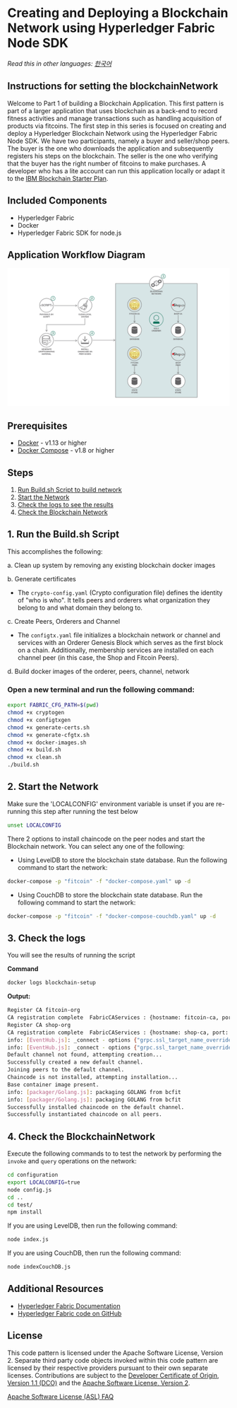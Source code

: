 # Creating and Deploying a Blockchain Network using Hyperledger Fabric Node SDK

*Read this in other languages: [한국어](README-ko.md)*

## Instructions for setting the blockchainNetwork

Welcome to Part 1 of building a Blockchain Application. This first pattern is part of a larger application that uses blockchain as a back-end to record fitness activities and manage transactions such as handling acquisition of products via fitcoins. The first step in this series is focused on creating and deploy a Hyperledger Blockchain Network using the Hyperledger Fabric Node SDK. We have two participants, namely a buyer and seller/shop peers.  The buyer is the one who downloads the application and subsequently registers his steps on the blockchain. The seller is the one who verifying that the buyer has the right number of fitcoins to make purchases. A developer who has a lite account can run this application locally or adapt it to the [IBM Blockchain Starter Plan](https://www.ibm.com/blogs/blockchain/2018/03/getting-started-on-the-ibm-blockchain-platform-starter-plan/).

## Included Components
* Hyperledger Fabric
* Docker
* Hyperledger Fabric SDK for node.js


## Application Workflow Diagram
![Application Workflow](images/Pattern1-Build-a-network.png)

## Prerequisites
* [Docker](https://www.docker.com/products) - v1.13 or higher
* [Docker Compose](https://docs.docker.com/compose/overview/) - v1.8 or higher

## Steps
1. [Run Build.sh Script to build network](#1-run-the-build.sh-script)
2. [Start the Network](#2-start-the-network)
3. [Check the logs to see the results](#3-check-the-logs)
4. [Check the Blockchain Network](#4-check-the-blockchainnetwork)

## 1. Run the Build.sh Script
This accomplishes the following:

a. Clean up system by removing any existing blockchain docker images

b. Generate certificates

  * The `crypto-config.yaml` (Crypto configuration file) defines the identity of "who is who". It tells peers and orderers what organization they belong to and what domain they belong to.

c.  Create Peers, Orderers and Channel

  * The `configtx.yaml` file initializes a blockchain network or channel and services with an Orderer Genesis Block which serves as the first block on a chain. Additionally, membership services are installed on each channel peer (in this case, the Shop and Fitcoin Peers).

d. Build docker images of the orderer, peers, channel, network

### Open a new terminal and run the following command:
```bash
export FABRIC_CFG_PATH=$(pwd)
chmod +x cryptogen
chmod +x configtxgen
chmod +x generate-certs.sh
chmod +x generate-cfgtx.sh
chmod +x docker-images.sh
chmod +x build.sh
chmod +x clean.sh
./build.sh
```

## 2. Start the Network

Make sure the 'LOCALCONFIG' environment variable is unset if you are re-running this step after running the test below
```bash
unset LOCALCONFIG
```

There 2 options to install chaincode on the peer nodes and start the Blockchain network. You can select any one of the following:
* Using LevelDB to store the blockchain state database. Run the following command to start the network:
```bash
docker-compose -p "fitcoin" -f "docker-compose.yaml" up -d
```
* Using CouchDB to store the blockchain state database. Run the following command to start the network:
```bash
docker-compose -p "fitcoin" -f "docker-compose-couchdb.yaml" up -d
```

## 3. Check the logs

You will see the results of running the script

**Command**
```bash
docker logs blockchain-setup
```
**Output:**
```bash
Register CA fitcoin-org
CA registration complete  FabricCAServices : {hostname: fitcoin-ca, port: 7054}
Register CA shop-org
CA registration complete  FabricCAServices : {hostname: shop-ca, port: 7054}
info: [EventHub.js]: _connect - options {"grpc.ssl_target_name_override":"shop-peer","grpc.default_authority":"shop-peer"}
info: [EventHub.js]: _connect - options {"grpc.ssl_target_name_override":"fitcoin-peer","grpc.default_authority":"fitcoin-peer"}
Default channel not found, attempting creation...
Successfully created a new default channel.
Joining peers to the default channel.
Chaincode is not installed, attempting installation...
Base container image present.
info: [packager/Golang.js]: packaging GOLANG from bcfit
info: [packager/Golang.js]: packaging GOLANG from bcfit
Successfully installed chaincode on the default channel.
Successfully instantiated chaincode on all peers.
```


## 4.  Check the BlockchainNetwork

Execute the following commands to to test the network by performing the `invoke` and `query` operations on the network:
```bash
cd configuration
export LOCALCONFIG=true
node config.js
cd ..
cd test/
npm install
```

If you are using LevelDB, then run the following command:
```bash
node index.js
```

If you are using CouchDB, then run the following command:
```bash
node indexCouchDB.js
```


## Additional Resources
* [Hyperledger Fabric Documentation](https://hyperledger-fabric.readthedocs.io/en/release-1.1/)
* [Hyperledger Fabric code on GitHub](https://github.com/hyperledger/fabric)

## License
This code pattern is licensed under the Apache Software License, Version 2.  Separate third party code objects invoked within this code pattern are licensed by their respective providers pursuant to their own separate licenses. Contributions are subject to the [Developer Certificate of Origin, Version 1.1 (DCO)](https://developercertificate.org/) and the [Apache Software License, Version 2](https://www.apache.org/licenses/LICENSE-2.0.txt).

[Apache Software License (ASL) FAQ](https://www.apache.org/foundation/license-faq.html#WhatDoesItMEAN)
